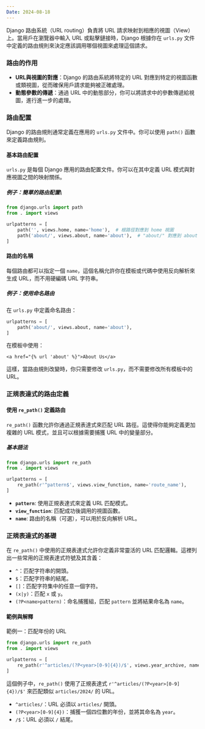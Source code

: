 ```yaml
---
Date: 2024-08-18
---
```

Django 路由系統（URL routing）負責將 URL 請求映射到相應的視圖（View）上。當用戶在瀏覽器中輸入 URL 或點擊鏈接時，Django 根據你在 `urls.py` 文件中定義的路由規則來決定應該調用哪個視圖來處理這個請求。
### 路由的作用
- **URL與視圖的對應**：Django 的路由系統將特定的 URL 對應到特定的視圖函數或類視圖，從而確保用戶請求能夠被正確處理。
- **動態參數的傳遞**：通過 URL 中的動態部分，你可以將請求中的參數傳遞給視圖，進行進一步的處理。
### 路由配置
Django 的路由規則通常定義在應用的 `urls.py` 文件中。你可以使用 `path()` 函數來定義路由規則。
#### 基本路由配置
`urls.py` 是每個 Django 應用的路由配置文件。你可以在其中定義 URL 模式與對應視圖之間的映射關係。
##### 例子：簡單的路由配置\
```python
from django.urls import path
from . import views

urlpatterns = [
    path('', views.home, name='home'),  # 根路徑對應到 home 視圖
    path('about/', views.about, name='about'),  # "about/" 對應到 about 視圖
]
```
#### 路由的名稱
每個路由都可以指定一個 `name`，這個名稱允許你在模板或代碼中使用反向解析來生成 URL，而不用硬編碼 URL 字符串。
##### 例子：使用命名路由
在 `urls.py` 中定義命名路由：

```python
urlpatterns = [
    path('about/', views.about, name='about'),
]
```

在模板中使用：

```django html
<a href="{% url 'about' %}">About Us</a>
```

這樣，當路由規則改變時，你只需要修改 `urls.py`，而不需要修改所有模板中的 URL。
### 正規表達式的路由定義
#### 使用 `re_path()` 定義路由
`re_path()` 函數允許你通過正規表達式來匹配 URL 路徑。這使得你能夠定義更加複雜的 URL 模式，並且可以根據需要捕獲 URL 中的變量部分。
##### 基本語法
```python
from django.urls import re_path
from . import views

urlpatterns = [
    re_path(r'^pattern$', views.view_function, name='route_name'),
]
```

- **`pattern`**: 使用正規表達式來定義 URL 匹配模式。
- **`view_function`**: 匹配成功後調用的視圖函數。
- **`name`**: 路由的名稱（可選），可以用於反向解析 URL。
### 正規表達式的基礎
在 `re_path()` 中使用的正規表達式允許你定義非常靈活的 URL 匹配邏輯。這裡列出一些常用的正規表達式符號及其含義：

- `^`：匹配字符串的開頭。
- `$`：匹配字符串的結尾。
- `[]`：匹配字符集中的任意一個字符。
- `(x|y)`：匹配 `x` 或 `y`。
- `(?P<name>pattern)`：命名捕獲組，匹配 `pattern` 並將結果命名為 `name`。
#### 範例與解釋
範例一：匹配年份的 URL

```python
from django.urls import re_path
from . import views

urlpatterns = [
    re_path(r'^articles/(?P<year>[0-9]{4})/$', views.year_archive, name='year_archive'),
]
```

這個例子中，`re_path()` 使用了正規表達式 `r'^articles/(?P<year>[0-9]{4})/$'` 來匹配類似 `articles/2024/` 的 URL。

- `^articles/`：URL 必須以 `articles/` 開頭。
- `(?P<year>[0-9]{4})`：捕獲一個四位數的年份，並將其命名為 `year`。
- `/$`：URL 必須以 `/` 結尾。